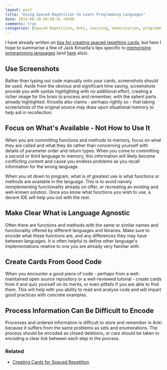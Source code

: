 ```yaml
---
layout: post
title: "Using Spaced Repetition to Learn Programming Languages"
date: 2014-08-28 09:58:41 +0100
comments: true
categories: [Spaced Repetition, Anki, learning, memorisation, programming]
---
```


I have already written on [tips for creating spaced repetition cards](blog/2014/08/26/creating-cards-for-spaced-repetition), but here I hope to summarise a few of Jack Kinsella's tips specific to [memorising programming languages](http://www.jackkinsella.ie/2011/12/05/janki-method.html) (and [here](http://www.oxbridgenotes.co.uk/articles/janki_method_refined) also).
<!--more-->
## Use Screenshots

Rather than typing out code manually onto your cards, screenshots should be used. Aside from the obvious and significant time saving, screenshots provide you with syntax highlighting with no additional effort, creating a richer image for the brain to process and remember, with the salient parts already highlighted. Kinsella also claims - perhaps rightly so - that taking screenshots of the original source may draw upon situational memory to help aid in recollection.

## Focus on What's Available - Not How to Use It

When you are committing functions and methods to memory, focus on what they are called and what they do rather than concerning yourself with details of parameter order and return types. When you come to committing a second or third language to memory, this information will likely become conflicting content and cause you endless problems as you recall information for the wrong language.

When you sit down to program, what is of greatest use is what functions or methods are available in the language. This is to avoid naively reimplementing functionality already on offer, or recreating an existing and well-known solution. Once you know what functions you wish to use, a decent IDE will help you out with the rest.

## Make Clear What is Language Agnostic

Often there are functions and methods with the same or similar names and functionality offered by different languages and libraries. Make sure to encode what these functions are, and any differences they may have between languages. It is often helpful to define other language's implementations relative to one you are already very familiar with.

## Create Cards From Good Code

When you encounter a good piece of code - perhaps from a well-maintained open source repository or a well-reviewed tutorial - create cards from it and quiz yourself on its merits, or even pitfalls if you are able to find them. This will help with you ability to read and analyse code and will impart good practices with concrete examples.

## Process Information Can Be Difficult to Encode

Processes and ordered information is difficult to store and remember in Anki because it suffers from the same problems as sets and enumerations. The process should be encoded as closed deletions, or care should be taken to encoding a clear link between each step in the process.

### Related
- [Creating Cards for Spaced Repetition](/blog/2014/08/26/creating-cards-for-spaced-repetition)
